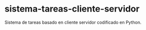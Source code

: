 # sistema-tareas-cliente-servidor
Sistema de tareas basado en cliente servidor codificado en Python.
